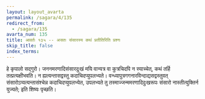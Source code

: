 ```yaml
---
layout: layout_avarta
permalink: /sagara/4/135
redirect_from:
  - /sagara/135
avarta_num: 135
title: आवर्तः १३५ -- असतः संसारस्य कथं प्रतीतिरिति प्रश्नः
skip_title: false
index_terms: 
---
```


हे कृपालो
सद्गुरो। जननमरणादिसंसारदुःखं मयि वान्यत्र वा कुत्रचिदपि न स्याच्चेत्,
कथं तर्हि तत्प्रत्यक्षीभवति। न ह्यत्यन्तासद्वस्तु कदाचिदप्युपलभ्यते।
वन्ध्यापुत्रगगनारविन्दाद्यसद्वस्तुवत् संसारोऽप्यत्यन्तासंश्चेन्न कदाचिदप्युपलभ्येत, उपलभ्यते तु तस्माज्जन्ममरणादिदुःखरूपः संसारो नास्तीत्युक्तिर्न युज्यते; इति शिष्यः पृच्छति।
